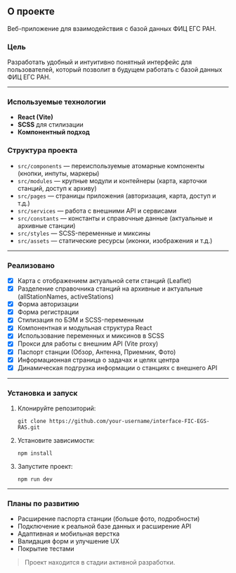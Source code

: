 ## О проекте

Веб-приложение для взаимодействия с базой данных ФИЦ ЕГС РАН.

### Цель

Разработать удобный и интуитивно понятный интерфейс для пользователей, который позволит в будущем работать с базой данных ФИЦ ЕГС РАН.

---

### Используемые технологии

- **React (Vite)**
- **SCSS** для стилизации
- **Компонентный подход**

### Структура проекта

- `src/components` — переиспользуемые атомарные компоненты (кнопки, инпуты, маркеры)
- `src/modules` — крупные модули и контейнеры (карта, карточки станций, доступ к архиву)
- `src/pages` — страницы приложения (авторизация, карта, доступ и т.д.)
- `src/services` — работа с внешними API и сервисами
- `src/constants` — константы и справочные данные (актуальные и архивные станции)
- `src/styles` — SCSS-переменные и миксины
- `src/assets` — статические ресурсы (иконки, изображения и т.д.)

---

### Реализовано

- [x] Карта с отображением актуальной сети станций (Leaflet)
- [x] Разделение справочника станций на архивные и актуальные (allStationNames, activeStations)
- [x] Форма авторизации
- [x] Форма регистрации
- [x] Стилизация по БЭМ и SCSS-переменным
- [x] Компонентная и модульная структура React
- [x] Использование переменных и миксинов в SCSS
- [x] Прокси для работы с внешним API (Vite proxy)
- [x] Паспорт станции (Обзор, Антенна, Приемник, Фото)
- [x] Информационная страница о задачах и целях центра
- [x] Динамическая подгрузка информации о станциях с внешнего API

---

### Установка и запуск

1. Клонируйте репозиторий:
   ```
   git clone https://github.com/your-username/interface-FIC-EGS-RAS.git
   ```
2. Установите зависимости:
   ```
   npm install
   ```
3. Запустите проект:
   ```
   npm run dev
   ```

---

### Планы по развитию

- Расширение паспорта станции (больше фото, подробности)
- Подключение к реальной базе данных и расширение API
- Адаптивная и мобильная верстка
- Валидация форм и улучшение UX
- Покрытие тестами

> Проект находится в стадии активной разработки.

